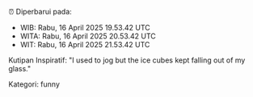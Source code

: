 ⏰ Diperbarui pada:
- WIB: Rabu, 16 April 2025 19.53.42 UTC
- WITA: Rabu, 16 April 2025 20.53.42 UTC
- WIT: Rabu, 16 April 2025 21.53.42 UTC

Kutipan Inspiratif:
"I used to jog but the ice cubes kept falling out of my glass."


Kategori: funny


